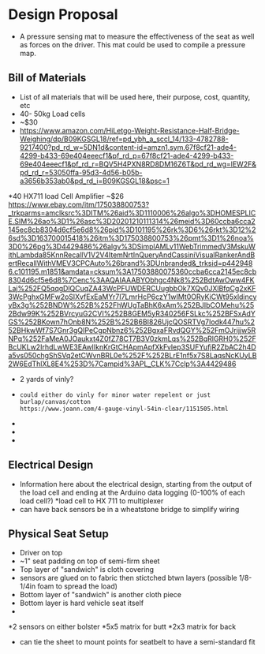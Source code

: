 # Design Proposal

* A pressure sensing mat to measure the effectiveness of the seat as well as forces on the driver. This mat could be used to compile a pressure map.

## Bill of Materials

* List of all materials that will be used here, their purpose, cost, quantity, etc
* 40- 50kg Load cells
* ~$30
* https://www.amazon.com/HiLetgo-Weight-Resistance-Half-Bridge-Weighing/dp/B09KGSGL18/ref=pd_ybh_a_sccl_14/133-4782788-9217400?pd_rd_w=5DN1d&content-id=amzn1.sym.67f8cf21-ade4-4299-b433-69e404eeecf1&pf_rd_p=67f8cf21-ade4-4299-b433-69e404eeecf1&pf_rd_r=BQV5H4PXN8RD8DM16Z6T&pd_rd_wg=lEW2F&pd_rd_r=53050ffa-95d3-4d56-b05b-a3656b353ab0&pd_rd_i=B09KGSGL18&psc=1

*40 HX711 load Cell Amplifier
~$26
https://www.ebay.com/itm/175038800753?_trkparms=amclksrc%3DITM%26aid%3D1110006%26algo%3DHOMESPLICE.SIM%26ao%3D1%26asc%3D20201210111314%26meid%3D60ccba6cca2145ec8cb8304d6cf5e6d8%26pid%3D101195%26rk%3D6%26rkt%3D12%26sd%3D163700015418%26itm%3D175038800753%26pmt%3D1%26noa%3D0%26pg%3D4429486%26algv%3DSimplAMLv11WebTrimmedV3MskuWithLambda85KnnRecallV1V2V4ItemNrtInQueryAndCassiniVisualRankerAndBertRecallWithVMEV3CPCAuto%26brand%3DUnbranded&_trksid=p4429486.c101195.m1851&amdata=cksum%3A17503880075360ccba6cca2145ec8cb8304d6cf5e6d8%7Cenc%3AAQAIAAABYObhgc4Nk8%252BdtAwOww4FKLaj%252FQ5qqgDlQCuqZA43WcPFUWDERCUugbbOk7XQv0JXlBfqCg2xKF3WcPghxGMFw2oSlXvfExEaMYr7I7LmrHcP6czY1wIMt0ORyKiCWt95xldincyyBx3g%252BNDW%252B%252FhWUgTaBhK6xAm%252BJIbCOMehu%252Bdw99K%252BVrcyuG2CVI%252B8GEM5yR340256FSLkc%252BFSxAdYGS%252BKown7hOnb8N%252B%252B6BI826UjcQOSRTVg7Iodk447hu%252BHkwWf7S7Gnr3gQIPeCgpNbnz6%252BgxaFRvdQGY%252FmOJrijjw5RNPq%252FaMeA0JOaukxt4Z0fZ78CT7B3V0zkmLqs%252BqRlGRH0%252FBcUKLw2IrhdLwWE3EAwlIknKrGtCHApmApfXkFvIep3SUFYufjR2ZbAC2h4Da5vs050chgShSVq2etCWvnBRL0e%252F%252BLrE1nf5x7S8LaqsNcKUyLB2W6EdThlXL8E4%253D%7Campid%3APL_CLK%7Cclp%3A4429486

* 2 yards of vinly?
* ~~~$5
  could either do vinly for minor water repelent or just burlap/canvas/cotton
  https://www.joann.com/4-gauge-vinyl-54in-clear/1151505.html

* 
* 
* 

## Electrical Design

* Information here about the electrical design, starting from the output of the load cell and ending at the Arduino data logging (0-100% of each load cell?)
*load cell to HX 711 to multiplexer
* can have back sensors be in a wheatstone bridge to simplify wiring
## Physical Seat Setup

* Driver on top
* ~1" seat padding on top of semi-firm sheet
* Top layer of "sandwich" is cloth covering
* sensors are glued on to fabric then stictched btwn layers (possible 1/8-1/4in foam to spread the load)
* Bottom layer of "sandwich" is another cloth piece 
* Bottom layer is hard vehicle seat itself
*
*2 sensors on either bolster
*5x5 matrix for butt
*2x3 matrix for back 

* can tie the sheet to mount points for seatbelt to have a semi-standard fit
